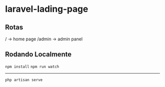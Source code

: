 # laravel-lading-page

## Rotas
/ -> home page
/admin -> admin panel
## Rodando Localmente
<code>npm install</code>
<code>npm run watch</code>
<hr/>
<code>php artisan serve</code>
